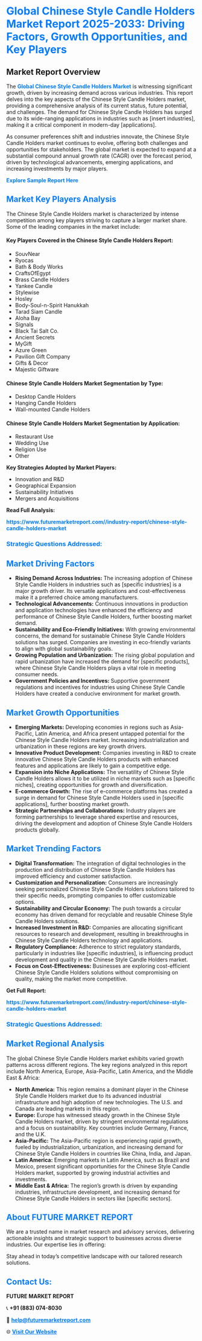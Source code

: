 <h1 style="color: #007BFF;">Global Chinese Style Candle Holders Market Report 2025-2033: Driving Factors, Growth Opportunities, and Key Players</h1>

<section id="overview">
<h2>Market Report Overview</h2>
<p>The <a href="https://www.futuremarketreport.com//industry-report/chinese-style-candle-holders-market" style="color: #007BFF; text-decoration: none;"><strong>Global Chinese Style Candle Holders Market</strong></a> is witnessing significant growth, driven by increasing demand across various industries. This report delves into the key aspects of the Chinese Style Candle Holders market, providing a comprehensive analysis of its current status, future potential, and challenges. The demand for Chinese Style Candle Holders has surged due to its wide-ranging applications in industries such as [insert industries], making it a critical component in modern-day [applications].</p>
<p>As consumer preferences shift and industries innovate, the Chinese Style Candle Holders market continues to evolve, offering both challenges and opportunities for stakeholders. The global market is expected to expand at a substantial compound annual growth rate (CAGR) over the forecast period, driven by technological advancements, emerging applications, and increasing investments by major players.</p>
</section>

<section id="overview">
<p><a href="https://www.futuremarketreport.com//request-sample/reportId=89404" style="color: #007BFF; text-decoration: none;"><strong>Explore Sample Report Here</strong></a></p>
</section>

<section id="key-players">
<h2 style="color: #007BFF;">Market Key Players Analysis</h2>
<p>The Chinese Style Candle Holders market is characterized by intense competition among key players striving to capture a larger market share. Some of the leading companies in the market include:</p>
<h4>Key Players Covered in the Chinese Style Candle Holders Report:</h4>
<ul><li>SouvNear</li><li>Ryocas</li><li>Bath &amp; Body Works</li><li>CraftsOfEgypt</li><li>Brass Candle Holders</li><li>Yankee Candle</li><li>Stylewise</li><li>Hosley</li><li>Body-Soul-n-Spirit Hanukkah</li><li>Tarad Siam Candle</li><li>Aloha Bay</li><li>Signals</li><li>Black Tai Salt Co.</li><li>Ancient Secrets</li><li>MyGift</li><li>Azure Green</li><li>Pavilion Gift Company</li><li>Gifts &amp; Decor</li><li>Majestic Giftware</li></ul>
<h4>Chinese Style Candle Holders Market Segmentation by Type:</h4>
<ul><li>Desktop Candle Holders</li><li>Hanging Candle Holders</li><li>Wall-mounted Candle Holders</li></ul>

<h4>Chinese Style Candle Holders Market Segmentation by Application:</h4>
<ul><li>Restaurant Use</li><li>Wedding Use</li><li>Religion Use</li><li>Other</li></ul>
<p><strong>Key Strategies Adopted by Market Players:</strong></p>
<ul>
<li>Innovation and R&D</li>
<li>Geographical Expansion</li>
<li>Sustainability Initiatives</li>
<li>Mergers and Acquisitions</li>
</ul>
</section>

<section>
<p><strong>Read Full Analysis: </strong></p><a href="https://www.futuremarketreport.com//industry-report/chinese-style-candle-holders-market" style="color: #007BFF; text-decoration: none;"><strong>https://www.futuremarketreport.com//industry-report/chinese-style-candle-holders-market</strong></a>
<h3 style="color: #007BFF;">Strategic Questions Addressed:</h3>
</section>

<section id="driving-factors">
<h2 style="color: #007BFF;">Market Driving Factors</h2>
<ul>
<li><strong>Rising Demand Across Industries:</strong> The increasing adoption of Chinese Style Candle Holders in industries such as [specific industries] is a major growth driver. Its versatile applications and cost-effectiveness make it a preferred choice among manufacturers.</li>
<li><strong>Technological Advancements:</strong> Continuous innovations in production and application technologies have enhanced the efficiency and performance of Chinese Style Candle Holders, further boosting market demand.</li>
<li><strong>Sustainability and Eco-Friendly Initiatives:</strong> With growing environmental concerns, the demand for sustainable Chinese Style Candle Holders solutions has surged. Companies are investing in eco-friendly variants to align with global sustainability goals.</li>
<li><strong>Growing Population and Urbanization:</strong> The rising global population and rapid urbanization have increased the demand for [specific products], where Chinese Style Candle Holders plays a vital role in meeting consumer needs.</li>
<li><strong>Government Policies and Incentives:</strong> Supportive government regulations and incentives for industries using Chinese Style Candle Holders have created a conducive environment for market growth.</li>
</ul>
</section>

<section id="growth-opportunities">
<h2 style="color: #007BFF;">Market Growth Opportunities</h2>
<ul>
<li><strong>Emerging Markets:</strong> Developing economies in regions such as Asia-Pacific, Latin America, and Africa present untapped potential for the Chinese Style Candle Holders market. Increasing industrialization and urbanization in these regions are key growth drivers.</li>
<li><strong>Innovative Product Development:</strong> Companies investing in R&D to create innovative Chinese Style Candle Holders products with enhanced features and applications are likely to gain a competitive edge.</li>
<li><strong>Expansion into Niche Applications:</strong> The versatility of Chinese Style Candle Holders allows it to be utilized in niche markets such as [specific niches], creating opportunities for growth and diversification.</li>
<li><strong>E-commerce Growth:</strong> The rise of e-commerce platforms has created a surge in demand for Chinese Style Candle Holders used in [specific applications], further boosting market growth.</li>
<li><strong>Strategic Partnerships and Collaborations:</strong> Industry players are forming partnerships to leverage shared expertise and resources, driving the development and adoption of Chinese Style Candle Holders products globally.</li>
</ul>
</section>

<section id="trending-factors">
<h2 style="color: #007BFF;">Market Trending Factors</h2>
<ul>
<li><strong>Digital Transformation:</strong> The integration of digital technologies in the production and distribution of Chinese Style Candle Holders has improved efficiency and customer satisfaction.</li>
<li><strong>Customization and Personalization:</strong> Consumers are increasingly seeking personalized Chinese Style Candle Holders solutions tailored to their specific needs, prompting companies to offer customizable options.</li>
<li><strong>Sustainability and Circular Economy:</strong> The push towards a circular economy has driven demand for recyclable and reusable Chinese Style Candle Holders solutions.</li>
<li><strong>Increased Investment in R&D:</strong> Companies are allocating significant resources to research and development, resulting in breakthroughs in Chinese Style Candle Holders technology and applications.</li>
<li><strong>Regulatory Compliance:</strong> Adherence to strict regulatory standards, particularly in industries like [specific industries], is influencing product development and quality in the Chinese Style Candle Holders market.</li>
<li><strong>Focus on Cost-Effectiveness:</strong> Businesses are exploring cost-efficient Chinese Style Candle Holders solutions without compromising on quality, making the market more competitive.</li>
</ul>
</section>

<section>
<p><strong>Get Full Report: </strong></p><a href="https://www.futuremarketreport.com//industry-report/chinese-style-candle-holders-market" style="color: #007BFF; text-decoration: none;"><strong>https://www.futuremarketreport.com//industry-report/chinese-style-candle-holders-market</strong></a>
<h3 style="color: #007BFF;">Strategic Questions Addressed:</h3>
</section>


<section id="regional-analysis">
<h2 style="color: #007BFF;">Market Regional Analysis</h2>
<p>The global Chinese Style Candle Holders market exhibits varied growth patterns across different regions. The key regions analyzed in this report include North America, Europe, Asia-Pacific, Latin America, and the Middle East & Africa:</p>
<ul>
<li><strong>North America:</strong> This region remains a dominant player in the Chinese Style Candle Holders market due to its advanced industrial infrastructure and high adoption of new technologies. The U.S. and Canada are leading markets in this region.</li>
<li><strong>Europe:</strong> Europe has witnessed steady growth in the Chinese Style Candle Holders market, driven by stringent environmental regulations and a focus on sustainability. Key countries include Germany, France, and the U.K.</li>
<li><strong>Asia-Pacific:</strong> The Asia-Pacific region is experiencing rapid growth, fueled by industrialization, urbanization, and increasing demand for Chinese Style Candle Holders in countries like China, India, and Japan.</li>
<li><strong>Latin America:</strong> Emerging markets in Latin America, such as Brazil and Mexico, present significant opportunities for the Chinese Style Candle Holders market, supported by growing industrial activities and investments.</li>
<li><strong>Middle East & Africa:</strong> The region’s growth is driven by expanding industries, infrastructure development, and increasing demand for Chinese Style Candle Holders in sectors like [specific sectors].</li>
</ul>
</section>

<footer>
<h2 style="color: #007BFF;">About FUTURE MARKET REPORT</h2>
<p>We are a trusted name in market research and advisory services, delivering actionable insights and strategic support to businesses across diverse industries. Our expertise lies in offering:</p>

<p>Stay ahead in today’s competitive landscape with our tailored research solutions.</p>

<h2 style="color: #007BFF;">Contact Us:</h2>
<p><strong>FUTURE MARKET REPORT</strong></p>
<p>📞 <strong>+91 (883) 074-8030</strong></p>
<p>📧 <strong><a href="mailto:help@futuremarketreport.com" style="color: #007BFF;">help@futuremarketreport.com</a></strong></p>
<p>🌐 <strong><a href="https://www.futuremarketreport.com/" style="color: #007BFF;">Visit Our Website</a></strong></p>
</footer>